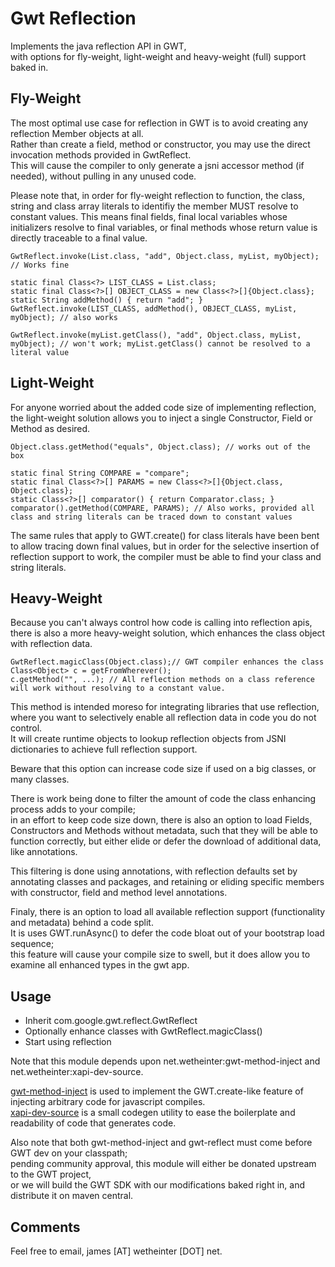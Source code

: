 # Gwt Reflection

Implements the java reflection API in GWT,  
with options for fly-weight, light-weight and heavy-weight (full) support baked in.

## Fly-Weight ##

The most optimal use case for reflection in GWT is to avoid creating any reflection Member objects at all.  
Rather than create a field, method or constructor, you may use the direct invocation methods provided in GwtReflect.  
This will cause the compiler to only generate a jsni accessor method (if needed), without pulling in any unused code.

Please note that, in order for fly-weight reflection to function, the class, string and class array literals to identifiy the member MUST resolve to constant values.  This means final fields, final local variables whose initializers resolve to final variables, or final methods whose return value is directly traceable to a final value.

    GwtReflect.invoke(List.class, "add", Object.class, myList, myObject);  // Works fine

    static final Class<?> LIST_CLASS = List.class;
    static final Class<?>[] OBJECT_CLASS = new Class<?>[]{Object.class};
    static String addMethod() { return "add"; }
    GwtReflect.invoke(LIST_CLASS, addMethod(), OBJECT_CLASS, myList, myObject); // also works

    GwtReflect.invoke(myList.getClass(), "add", Object.class, myList, myObject); // won't work; myList.getClass() cannot be resolved to a literal value

## Light-Weight ##

For anyone worried about the added code size of implementing reflection,  
the light-weight solution allows you to inject a single Constructor, Field or Method as desired.

    Object.class.getMethod("equals", Object.class); // works out of the box
    
    static final String COMPARE = "compare";
    static final Class<?>[] PARAMS = new Class<?>[]{Object.class, Object.class};
    static Class<?>[] comparator() { return Comparator.class; }
    comparator().getMethod(COMPARE, PARAMS); // Also works, provided all class and string literals can be traced down to constant values

The same rules that apply to GWT.create() for class literals have been bent to allow tracing down final values,
but in order for the selective insertion of reflection support to work, the compiler must be able to find your class and string literals.

## Heavy-Weight ##

Because you can't always control how code is calling into reflection apis,  
there is also a more heavy-weight solution, which enhances the class object with reflection data.

    GwtReflect.magicClass(Object.class);// GWT compiler enhances the class
    Class<Object> c = getFromWherever();
    c.getMethod("", ...); // All reflection methods on a class reference will work without resolving to a constant value.

This method is intended moreso for integrating libraries that use reflection,  
where you want to selectively enable all reflection data in code you do not control.  
It will create runtime objects to lookup reflection objects from JSNI dictionaries to achieve full reflection support.

Beware that this option can increase code size if used on a big classes, or many classes.

There is work being done to filter the amount of code the class enhancing process adds to your compile;  
in an effort to keep code size down, there is also an option to load Fields, Constructors and Methods without metadata,
such that they will be able to function correctly, but either elide or defer the download of additional data, like annotations.

This filtering is done using annotations, with reflection defaults set by annotating classes and packages,
and retaining or eliding specific members with constructor, field and method level annotations.

Finaly, there is an option to load all available reflection support (functionality and metadata) behind a code split.  
It is uses GWT.runAsync() to defer the code bloat out of your bootstrap load sequence;  
this feature will cause your compile size to swell, but it does allow you to examine all enhanced types in the gwt app.


## Usage ##

* Inherit com.google.gwt.reflect.GwtReflect
* Optionally enhance classes with GwtReflect.magicClass()
* Start using reflection

Note that this module depends upon net.wetheinter:gwt-method-inject and net.wetheinter:xapi-dev-source.

[gwt-method-inject](../gwt-method-inject) is used to implement the GWT.create-like feature of injecting arbitrary code for javascript compiles.  
[xapi-dev-source](../../dev/source) is a small codegen utility to ease the boilerplate and readability of code that generates code.

Also note that both gwt-method-inject and gwt-reflect must come before GWT dev on your classpath;  
pending community approval, this module will either be donated upstream to the GWT project,  
or we will build the GWT SDK with our modifications baked right in, and distribute it on maven central.

## Comments ##

Feel free to email, james [AT] wetheinter [DOT] net.
